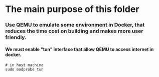 # The main purpose of this folder 
### Use QEMU to emulate some environment in Docker, that reduces the time cost on building and makes more user friendly.
#### We must enable "tun" interface that allow QEMU to access internet in docker.
```
# in host machine
sudo modprobe tun
```

